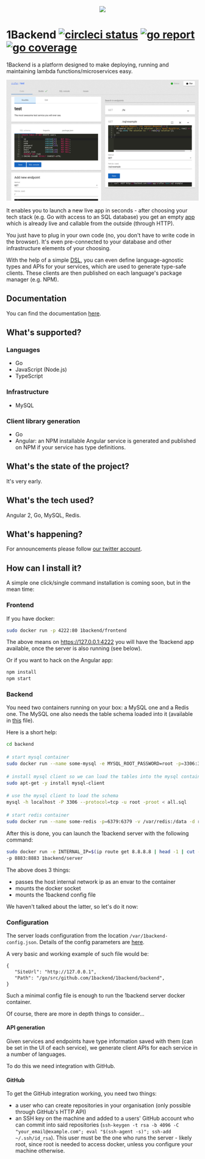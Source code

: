 <p align="center">
  <img width="200px" src="https://cdn.rawgit.com/1backend/1backend/master/src/assets/logos/trex.svg" />
<p>

# 1Backend [![circleci status](https://circleci.com/gh/1backend/1backend.svg?style=shield)](https://circleci.com/gh/1backend/1backend) [![go report](https://goreportcard.com/badge/github.com/1backend/1backend)](https://goreportcard.com/report/github.com/1backend/1backend) [![go coverage](https://codecov.io/gh/1backend/1backend/branch/master/graph/badge.svg)](https://codecov.io/gh/1backend/1backend/branch/master)

1Backend is a platform designed to make deploying, running and maintaining lambda functions/microservices easy.

![1backend service screenshot](https://raw.githubusercontent.com/1backend/1backend/master/1b.png)

It enables you to launch a new live app in seconds - after choosing your tech stack (e.g. Go with access to an SQL database) you get an empty [app](docs/services.md) which is already live and callable from the outside (through HTTP).

You just have to plug in your own code (no, you don't have to write code in the browser). It's even pre-connected to your database and other infrastructure elements of your choosing.

With the help of a simple [DSL](docs/types.md), you can even define language-agnostic types and APIs for your services, which are used to generate type-safe clients. These clients are then published on each language's package manager (e.g. NPM).

## Documentation

You can find the documentation [here](docs).

## What's supported?

### Languages

* Go
* JavaScript (Node.js)
* TypeScript

### Infrastructure

* MySQL

### Client library generation

* Go
* Angular: an NPM installable Angular service is generated and published on NPM
  if your service has type definitions.

## What's the state of the project?

It's very early.

## What's the tech used?

Angular 2, Go, MySQL, Redis.

## What's happening?

For announcements please follow [our twitter account](https://twitter.com/1backend).

## How can I install it?

A simple one click/single command installation is coming soon, but in the mean time:

### Frontend

If you have docker:

```sh
sudo docker run -p 4222:80 1backend/frontend
```

The above means on https://127.0.0.1:4222 you will have the 1backend app available, once the server is also running (see below).

Or if you want to hack on the Angular app:

```sh
npm install
npm start
```

### Backend

You need two containers running on your box: a MySQL one and a Redis one. The MySQL one also needs the table schema loaded into it (available in [this](backend/all.sql) file).

Here is a short help:

```sh
cd backend

# start mysql container
sudo docker run --name some-mysql -e MYSQL_ROOT_PASSWORD=root -p=3306:3306 -d mysql

# install mysql client so we can load the tables into the mysql container
sudo apt-get -y install mysql-client

# use the mysql client to load the schema
mysql -h localhost -P 3306 --protocol=tcp -u root -proot < all.sql

# start redis container
sudo docker run --name some-redis -p=6379:6379 -v /var/redis:/data -d redis redis-server --appendonly yes
```

After this is done, you can launch the 1backend server with the following command:

```sh
sudo docker run -e INTERNAL_IP=$(ip route get 8.8.8.8 | head -1 | cut -d' ' -f8) -v /var/run/docker.sock:/var/run/docker.sock -v /var/1backend-config.json:/var/1backend-config.json
-p 8883:8883 1backend/server
```

The above does 3 things:

* passes the host internal network ip as an envar to the container
* mounts the docker socket
* mounts the 1backend config file

We haven't talked about the latter, so let's do it now:

### Configuration

The server loads configuration from the location `/var/1backend-config.json`.
Details of the config parameters are
[here](https://github.com/1backend/1backend/blob/master/backend/config/config.go).

A very basic and working example of such file would be:

```
{
   "SiteUrl": "http://127.0.0.1",
   "Path": "/go/src/github.com/1backend/1backend/backend",
}
```

Such a minimal config file is enough to run the 1backend server docker container.

Of course, there are more in depth things to consider...

#### API generation

Given services and endpoints have type information saved with them (can be set
in the UI of each service), we generate client APIs for each service in a number
of languages.

To do this we need integration with GitHub.

#### GitHub

To get the GitHub integration working, you need two things:

* a user who can create repositories in your organisation (only possible through
  GitHub's HTTP API)
* an SSH key on the machine and added to a users' GitHub account who can commit
  into said repositories (`ssh-keygen -t rsa -b 4096 -C "your_email@example.com"; eval "$(ssh-agent -s)"; ssh-add ~/.ssh/id_rsa`).
  This user must be the one who runs the server - likely root, since root is
  needed to access docker, unless you configure your machine otherwise.
